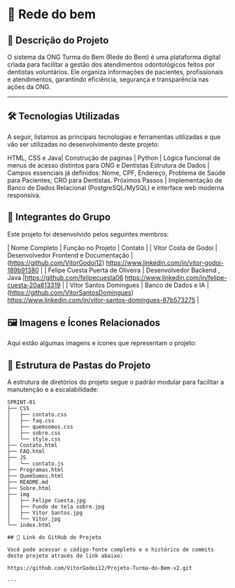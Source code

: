 # 🚀 Rede do bem

## 📝 Descrição do Projeto

O sistema da ONG Turma do Bem (Rede do Bem) é uma plataforma digital criada para facilitar a gestão dos atendimentos odontológicos feitos por dentistas voluntários. Ele organiza informações de pacientes, profissionais e atendimentos, garantindo eficiência, segurança e transparência nas ações da ONG.

---

## 🛠️ Tecnologias Utilizadas

A seguir, listamos as principais tecnologias e ferramentas utilizadas e que vão ser utilizadas no desenvolvimento deste projeto:

HTML, CSS e Java|  Construção de paginas |
Python | Lógica funcional de menus de acesso distintos para ONG e Dentistas
Estrutura de Dados | Campos essenciais já definidos: Nome, CPF, Endereço, Problema de Saúde para Pacientes; CRO para Dentistas.
Próximos Passos | Implementação de Banco de Dados Relacional (PostgreSQL/MySQL) e interface web moderna responsiva.

## 👥 Integrantes do Grupo

Este projeto foi desenvolvido pelos seguintes membros:

| Nome Completo | Função no Projeto | Contato |
| Vitor Costa de Godoi | Desenvolvedor Frontend e Documentação | (https://github.com/VitorGodoi12) https://www.linkedin.com/in/vitor-godoi-189b91380 |
| Felipe Cuesta Puerta de Oliveira | Desenvolvedor Backend , Java |https://github.com/felipecuesta06 https://www.linkedin.com/in/felipe-cuesta-20a813319 |
| Vitor Santos Domingues | Banco de Dados e IA | (https://github.com/VitorSantosDomingues) https://www.linkedin.com/in/vitor-santos-domingues-87b573275 |

## 🖼️ Imagens e Ícones Relacionados

Aqui estão algumas imagens e ícones que representam o projeto:

## 📂 Estrutura de Pastas do Projeto

A estrutura de diretórios do projeto segue o padrão modular para facilitar a manutenção e a escalabilidade:

```
SPRINT-01
├── CSS
│   ├── contato.css
│   ├── faq.css
│   ├── quemsomos.css
│   ├── sobre.css
│   └── style.css
├── Contato.html
├── FAQ.html
├── JS
│   └── contato.js
├── Programas.html
├── QuemSomos.html
├── README.md
├── Sobre.html
├── img
│   ├── Felipe Cuesta.jpg
│   ├── Fundo de tela sobre.jpg
│   ├── Vitor Santos.jpg
│   └── Vitor.jpg
└── index.html

## 🔗 Link do GitHub do Projeto

Você pode acessar o código-fonte completo e o histórico de commits deste projeto através do link abaixo:

https://github.com/VitorGodoi12/Projeto-Turma-do-Bem-v2.git

---